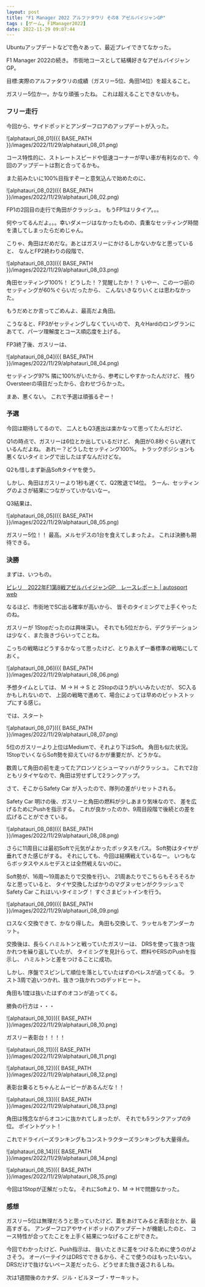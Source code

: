 ```yaml
---
layout: post
title: "F1 Manager 2022 アルファタウリ その8 アゼルバイジャンGP"
tags : [ゲーム, F1Manager2022]
date: 2022-11-29 09:07:44
---
```


Ubuntuアップデートなどで色々あって、最近プレイできてなかった。

F1 Manager 2022の続き。
市街地コースとして結構好きなアゼルバイジャンGP。


目標:実際のアルファタウリの成績（ガスリー5位、角田14位）を超えること。

ガスリー5位かー。かなり頑張ったね。
これは超えることできないかも。





### フリー走行

今回から、サイドポッドとアンダーフロアのアップデートが入った。

![alphatauri_08_01]({{ BASE_PATH }}/images/2022/11/29/alphatauri_08_01.png)

コース特性的に、ストレートスピードや低速コーナーが早い車が有利なので、今回のアップデートは割と合ってるかも。


また前みたいに100%目指すぞーと意気込んで始めたのに、


![alphatauri_08_02]({{ BASE_PATH }}/images/2022/11/29/alphatauri_08_02.png)


FP1の2回目の走行で角田がクラッシュ。
もうFP1はリタイア。。。

何やってるんだよ。。。幸いダメージはなかったものの、貴重なセッティング時間を潰してしまったらだめじゃん。


こりゃ、角田はだめだな。あとはガスリーにかけるしかないかなと思っていると、
なんとFP2終わりの段階で、


![alphatauri_08_03]({{ BASE_PATH }}/images/2022/11/29/alphatauri_08_03.png)

角田セッティング100%！
どうした！？覚醒したか！？
いやー、この一つ前のセッティングが60%ぐらいだったから、
こんないきなりいくとは思わなかった。

もうだめとか言ってごめんよ、最高だよ角田。

こうなると、FP3がセッティングしなくていいので、
丸々Hardのロングランにあてて、パーツ理解度とコース順応度を上げる。


FP3終了後、ガスリーは、

![alphatauri_08_04]({{ BASE_PATH }}/images/2022/11/29/alphatauri_08_04.png)

セッティング97%
隣に100%がいたから、参考にしやすかったんだけど、
残りOversteerの項目だったから、合わせづらかった。


まあ、悪くない。
これで予選は頑張るぞー！




### 予選

今回は期待してるので、
二人ともQ3進出は楽かなって思ってたんだけど、

Q1の時点で、ガスリーは6位とか出しているだけど、
角田が0.8秒ぐらい遅れているんだよね。
あれー？どうしたセッティング100%。
トラックポジションも悪くないタイミングで出したはずなんだけどな。


Q2も惜しまず新品Softタイヤを使う。

しかし、角田はガスリーより1秒も遅くて、Q2敗退で14位。
うーん、セッティングのよさが結果につながっていかないなー。


Q3結果は、

![alphatauri_08_05]({{ BASE_PATH }}/images/2022/11/29/alphatauri_08_05.png)

ガスリー5位！！
最高。メルセデスの1台を食えてしまったよ。
これは決勝も期待できる。




### 決勝


まずは、いつもの。

[ピレリ　2022年F1第8戦アゼルバイジャンGP　レースレポート &#124; autosport web](https://www.as-web.jp/f1/828148)


なるほど、市街地でSC出る確率が高いから、
皆そのタイミングで上手くやったのね。

ガスリーが 1Stopだったのは興味深い。
それでも5位だから、デグラデーションは少なく、また抜きづらいってことね。


こっちの戦略はどうするかなって思ったけど、とりあえず一番標準の戦略にしておく。

![alphatauri_08_06]({{ BASE_PATH }}/images/2022/11/29/alphatauri_08_06.png)

予想タイムとしては、
M -> H -> S と 2Stopのほうがいいみたいだが、
SC入るかもしれないので、
上図の戦略で進めて、場合によっては早めのピットストップにする感じ。




では、スタート

![alphatauri_08_07]({{ BASE_PATH }}/images/2022/11/29/alphatauri_08_07.png)

5位のガスリーより上位はMediumで、それより下はSoft。
角田も似た状況。
1StopでいくならSoft勢を抑えていけるかが重要だが、どうかな。

数周して角田の前を走ってたアロンソとシューマッハがクラッシュ。
これで2台ともリタイヤなので、角田は労せずして2ランクアップ。

さて、そこからSafety Car が入ったので、隊列の差がリセットされる。

Safety Car 明けの後、ガスリーと角田の燃料が少しあまり気味なので、
差を広げるためにPushを指示する。
これが良かったのか、9周目段階で後続との差を広げることができている。


![alphatauri_08_08]({{ BASE_PATH }}/images/2022/11/29/alphatauri_08_08.png)


さらに11周目には最初Softで元気がよかったボッタスをパス。
Soft勢はタイヤが垂れてきた感じがする。
それにしても、今回は結構戦えているなー。
いつもならボッタスやメルセデスとは全然戦えないのに。


Soft勢が、16周〜19周あたりで交換を行い、
21周あたりでこちらもそろそろかなと思っていると、
タイヤ交換したばかりのマグヌッセンがクラッシュでSafety Car
これはいいタイミング！
すぐさまピットインを行う。

![alphatauri_08_09]({{ BASE_PATH }}/images/2022/11/29/alphatauri_08_09.png)


ロスなく交換できて、かなり得した。
角田も交換して、ラッセルをアンダーカット。


交換後は、長らくハミルトンと戦っていたガスリーは、
DRSを使って抜きつ抜かれつを繰り返していたが、
タイミングを見計らって、燃料やERSのPushを指示し、
ハミルトンと差をつけることに成功。

しかし、序盤でスピンして順位を落としていたはずのペレスが追ってくる。
ラスト3周で追いつかれ、抜きつ抜かれつのデッドヒート。

角田も1度は抜いたはずのオコンが追ってくる。

勝負の行方は・・・



![alphatauri_08_10]({{ BASE_PATH }}/images/2022/11/29/alphatauri_08_10.png)


ガスリー表彰台！！！！



![alphatauri_08_11]({{ BASE_PATH }}/images/2022/11/29/alphatauri_08_11.png)

![alphatauri_08_12]({{ BASE_PATH }}/images/2022/11/29/alphatauri_08_12.png)


表彰台乗るとちゃんとムービーがあるんだな！！


![alphatauri_08_13]({{ BASE_PATH }}/images/2022/11/29/alphatauri_08_13.png)


角田は残念ながらオコンに抜かれてしまったが、
それでも5ランクアップの9位。
ポイントゲット！

これでドライバーズランキングもコンストラクターズランキングも大量得点。


![alphatauri_08_14]({{ BASE_PATH }}/images/2022/11/29/alphatauri_08_14.png)

![alphatauri_08_15]({{ BASE_PATH }}/images/2022/11/29/alphatauri_08_15.png)




今回は1Stopが正解だったな。
それにSoftより、M -> Hで問題なかった。





### 感想

ガスリー5位は無理だろうと思っていたけど、蓋をあけてみると表彰台とか、最高すぎる。
アンダーフロアやサイドポッドのアップデートが機能したのと、
コース特性が合ってたことを上手く結果につなげることができた。

今回でわかったけど、Push指示は、
抜いたときに差をつけるために使うのがよさそう。
オーバーテイクはDRSでできるから、そこで使うのはもったいない。
DRSだけで抜けないペース差だったら、どうせまた抜き返されるしね。

次は1週間後のカナダ、ジル・ビルヌーブ・サーキット。







